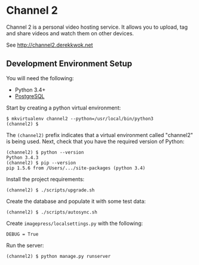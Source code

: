 Channel 2
=========

Channel 2 is a personal video hosting service. It allows you to upload, tag and share videos and watch them on other devices.

See http://channel2.derekkwok.net

Development Environment Setup
-----------------------------

You will need the following:

- Python 3.4+
- [PostgreSQL](http://www.postgresql.org/)

Start by creating a python virtual environment:

	$ mkvirtualenv channel2 --python=/usr/local/bin/python3
	(channel2) $ 

The `(channel2)` prefix indicates that a virtual environment called "channel2" is being used. Next, check that you have the required version of Python:

	(channel2) $ python --version
	Python 3.4.3
	(channel2) $ pip --version
	pip 1.5.6 from /Users/.../site-packages (python 3.4)

Install the project requirements:

	(channel2) $ ./scripts/upgrade.sh

Create the database and populate it with some test data:

	(channel2) $ ./scripts/autosync.sh

Create `imagepress/localsettings.py` with the following:
	
	DEBUG = True
	
Run the server:

	(channel2) $ python manage.py runserver
